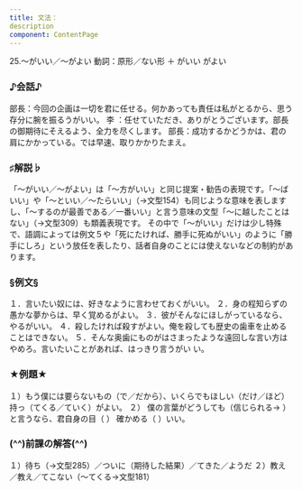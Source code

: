 ```yaml
---
title: 文法：
description
component: ContentPage
---
```



25.～がいい／～がよい
動詞：原形／ない形 ＋ がいい
                                          がよい

### ♪会話♪
部長：今回の企画は一切を君に任せる。何かあっても責任は私がとるから、思う存分に腕を振るうがいい。 李 ：任せていただき、ありがとうございます。部長の御期待にそえるよう、全力を尽くします。 
部長：成功するかどうかは、君の肩にかかっている。では早速、取りかかりたまえ。

### ♯解説♭
「～がいい／～がよい」は「～方がいい」と同じ提案・勧告の表現です。「～ばいい」や「～といい／～たらいい」（→文型154）も同じような意味を表しますし、「～するのが最善である／一番いい」と言う意味の文型「～に越したことはない」（→文型309）も類義表現です。 その中で「～がいい」だけは少し特殊で、語調によっては例文５や「死にたければ、勝手に死ぬがいい」のように「勝手にしろ」という放任を表したり、話者自身のことには使えないなどの制約があります。

### §例文§
１．言いたい奴には、好きなように言わせておくがいい。
２．身の程知らずの愚かな夢からは、早く覚めるがよい。
３．彼がそんなにほしがっているなら、やるがいい。
４．殺したければ殺すがよい。俺を殺しても歴史の歯車を止めることはできない。
５．そんな奥歯にものがはさまったような遠回しな言い方はやめろ。言いたいことがあれば、はっきり言うがい い。

### ★例題★
１）もう僕には要らないもの（で／だから）、いくらでもほしい（だけ／ほど）持っ（てくる／ていく）がよい。
２） 僕の言葉がどうしても（信じられる→ ）と言うなら、君自身の目（ ） 確かめる（ ）いい。      

### (^^)前課の解答(^^)
１）待ち（→文型285）／ついに（期待した結果）／てきた／ようだ
２）教え／教え／てこない（～てくる→文型181）
